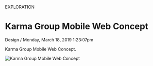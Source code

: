 <p class="type">EXPLORATION</p>

# Karma Group Mobile Web Concept

<p class="meta">Design  /  Monday, March 18, 2019 1:23:07pm</p>

Karma Group Mobile Web Concept.

![Karma Group Mobile Web Concept](https://farooq-agent.web.app/assets/images/works/large/karma-group-mobile-web-concept.jpg)
